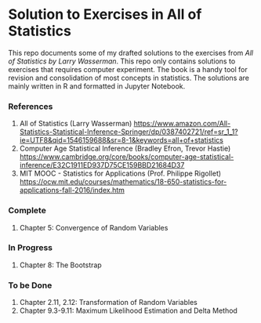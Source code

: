 # Solution to Exercises in All of Statistics
This repo documents some of my drafted solutions to the exercises from *All of Statistics by Larry Wasserman*. This repo only contains solutions to exercises that requires computer experiment. The book is a handy tool for revision and consolidation of most concepts in statistics. The solutions are mainly written in R and formatted in Jupyter Notebook.

### References
1. All of Statistics (Larry Wasserman) https://www.amazon.com/All-Statistics-Statistical-Inference-Springer/dp/0387402721/ref=sr_1_1?ie=UTF8&qid=1546159688&sr=8-1&keywords=all+of+statistics
2. Computer Age Statistical Inference (Bradley Efron, Trevor Hastie) https://www.cambridge.org/core/books/computer-age-statistical-inference/E32C1911ED937D75CE159BBD21684D37
3. MIT MOOC - Statistics for Applications (Prof. Philippe Rigollet) https://ocw.mit.edu/courses/mathematics/18-650-statistics-for-applications-fall-2016/index.htm

### Complete
1. Chapter 5: Convergence of Random Variables

### In Progress
1. Chapter 8: The Bootstrap

### To be Done
1. Chapter 2.11, 2.12: Transformation of Random Variables
2. Chapter 9.3-9.11: Maximum Likelihood Estimation and Delta Method


